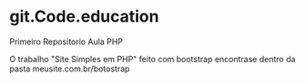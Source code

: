 git.Code.education
==================

Primeiro Repositorio Aula PHP

O trabalho "Site Simples em PHP" feito com bootstrap 
encontrase dentro da pasta meusite.com.br/botostrap
